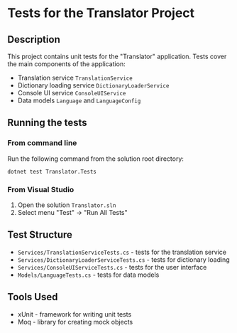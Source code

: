 # Tests for the Translator Project

## Description
This project contains unit tests for the "Translator" application. Tests cover the main components of the application:
- Translation service `TranslationService`
- Dictionary loading service `DictionaryLoaderService`
- Console UI service `ConsoleUIService`
- Data models `Language` and `LanguageConfig`

## Running the tests

### From command line
Run the following command from the solution root directory:

```
dotnet test Translator.Tests
```

### From Visual Studio
1. Open the solution `Translator.sln`
2. Select menu "Test" -> "Run All Tests"

## Test Structure

- `Services/TranslationServiceTests.cs` - tests for the translation service
- `Services/DictionaryLoaderServiceTests.cs` - tests for dictionary loading
- `Services/ConsoleUIServiceTests.cs` - tests for the user interface
- `Models/LanguageTests.cs` - tests for data models

## Tools Used
- xUnit - framework for writing unit tests
- Moq - library for creating mock objects 